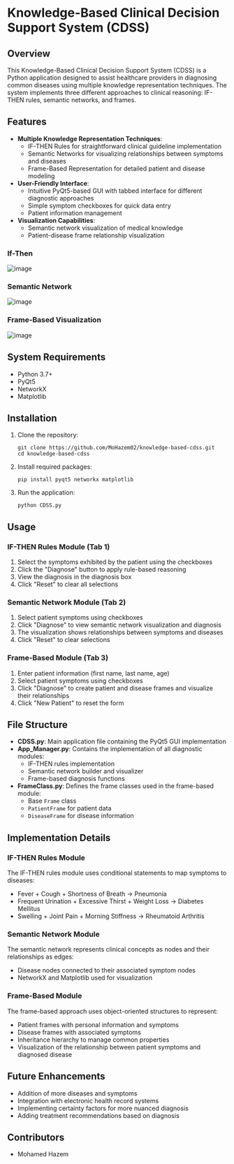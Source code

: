# Knowledge-Based Clinical Decision Support System (CDSS)

## Overview
This Knowledge-Based Clinical Decision Support System (CDSS) is a Python application designed to assist healthcare providers in diagnosing common diseases using multiple knowledge representation techniques. The system implements three different approaches to clinical reasoning: IF-THEN rules, semantic networks, and frames.

## Features
- **Multiple Knowledge Representation Techniques**:
  - IF-THEN Rules for straightforward clinical guideline implementation
  - Semantic Networks for visualizing relationships between symptoms and diseases
  - Frame-Based Representation for detailed patient and disease modeling
- **User-Friendly Interface**:
  - Intuitive PyQt5-based GUI with tabbed interface for different diagnostic approaches
  - Simple symptom checkboxes for quick data entry
  - Patient information management
- **Visualization Capabilities**:
  - Semantic network visualization of medical knowledge
  - Patient-disease frame relationship visualization

### If-Then
![image](https://github.com/user-attachments/assets/02070966-b7bb-4509-913a-7391a51115da)

### Semantic Network
![image](https://github.com/user-attachments/assets/0468079f-5a49-4096-9fe0-fb2362cfbca7)

### Frame-Based Visualization
![image](https://github.com/user-attachments/assets/27afdf4f-08c7-4658-93a0-35bbac9b16e7)


## System Requirements
- Python 3.7+
- PyQt5
- NetworkX
- Matplotlib

## Installation

1. Clone the repository:
   ```
   git clone https://github.com/MoHazem02/knowledge-based-cdss.git
   cd knowledge-based-cdss
   ```

2. Install required packages:
   ```
   pip install pyqt5 networkx matplotlib
   ```

3. Run the application:
   ```
   python CDSS.py
   ```

## Usage

### IF-THEN Rules Module (Tab 1)
1. Select the symptoms exhibited by the patient using the checkboxes
2. Click the "Diagnose" button to apply rule-based reasoning
3. View the diagnosis in the diagnosis box
4. Click "Reset" to clear all selections

### Semantic Network Module (Tab 2)
1. Select patient symptoms using checkboxes
2. Click "Diagnose" to view semantic network visualization and diagnosis
3. The visualization shows relationships between symptoms and diseases
4. Click "Reset" to clear selections

### Frame-Based Module (Tab 3)
1. Enter patient information (first name, last name, age)
2. Select patient symptoms using checkboxes
3. Click "Diagnose" to create patient and disease frames and visualize their relationships
4. Click "New Patient" to reset the form

## File Structure

- **CDSS.py**: Main application file containing the PyQt5 GUI implementation
- **App_Manager.py**: Contains the implementation of all diagnostic modules:
  - IF-THEN rules implementation
  - Semantic network builder and visualizer
  - Frame-based diagnosis functions
- **FrameClass.py**: Defines the frame classes used in the frame-based module:
  - Base `Frame` class
  - `PatientFrame` for patient data
  - `DiseaseFrame` for disease information

## Implementation Details

### IF-THEN Rules Module
The IF-THEN rules module uses conditional statements to map symptoms to diseases:
- Fever + Cough + Shortness of Breath → Pneumonia
- Frequent Urination + Excessive Thirst + Weight Loss → Diabetes Mellitus
- Swelling + Joint Pain + Morning Stiffness → Rheumatoid Arthritis

### Semantic Network Module
The semantic network represents clinical concepts as nodes and their relationships as edges:
- Disease nodes connected to their associated symptom nodes
- NetworkX and Matplotlib used for visualization

### Frame-Based Module
The frame-based approach uses object-oriented structures to represent:
- Patient frames with personal information and symptoms
- Disease frames with associated symptoms
- Inheritance hierarchy to manage common properties
- Visualization of the relationship between patient symptoms and diagnosed disease

## Future Enhancements
- Addition of more diseases and symptoms
- Integration with electronic health record systems
- Implementing certainty factors for more nuanced diagnosis
- Adding treatment recommendations based on diagnosis

## Contributors
- Mohamed Hazem
